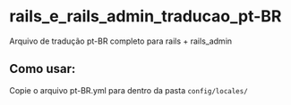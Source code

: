# rails_e_rails_admin_traducao_pt-BR
Arquivo de tradução pt-BR completo para rails + rails_admin

## Como usar:
Copie o arquivo pt-BR.yml para dentro da pasta `config/locales/`
